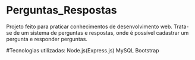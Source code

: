 # Perguntas_Respostas
Projeto feito para praticar conhecimentos de desenvolvimento web. Trata-se de um sistema de perguntas e respostas, onde é possível cadastrar um pergunta e responder perguntas.

#Tecnologias utilizadas:
Node.js(Express.js)
MySQL
Bootstrap

